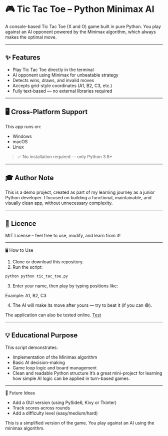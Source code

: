 # 🎮 Tic Tac Toe – Python Minimax AI

A console-based Tic Tac Toe (X and O) game built in pure Python.
You play against an AI opponent powered by the Minimax algorithm, which always makes the optimal move.

---
## ✨ Features
- Play Tic Tac Toe directly in the terminal
- AI opponent using Minimax for unbeatable strategy
- Detects wins, draws, and invalid moves
- Accepts grid-style coordinates (A1, B2, C3, etc.)
- Fully text-based — no external libraries required

---
## 🖥️ Cross-Platform Support

This app runs on:

- Windows
- macOS
- Linux

> ✅ No installation required — only Python 3.8+

---
## 🎓 Author Note

This is a demo project, created as part of my learning journey as a junior Python developer.
I focused on building a functional, maintainable, and visually clean app, without unnecessary complexity.

---
## 📝 Licence

MIT License – feel free to use, modify, and learn from it!

---
🖥️ How to Use
1. Clone or download this repository.
2. Run the script:
```bash
python python tic_tac_toe.py
```
3. Enter your name, then play by typing positions like:

Example: A1, B2, C3

4. The AI will make its move after yours — try to beat it (if you can 😄).

The application can also be tested online.
<a href="https://istvan_g.pyscriptapps.com/tic-tac-toe/latest/" target="_blank">Test</a>

---
## 💡 Educational Purpose
This script demonstrates:
- Implementation of the Minimax algorithm
- Basic AI decision-making
- Game loop logic and board management
- Clean and readable Python structure
It’s a great mini-project for learning how simple AI logic can be applied in turn-based games.

---
🧩 Future Ideas
- Add a GUI version (using PySide6, Kivy or Tkinter)
- Track scores across rounds
- Add a difficulty level (easy/medium/hard)

This is a simplified version of the game. You play against an AI using the minimax algorithm.

